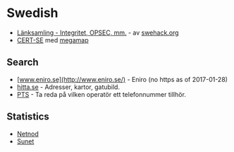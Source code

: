 # Swedish

* [Länksamling - Integritet, OPSEC, mm.](https://swehack.org/viewtopic.php?f=19&t=7) - av [swehack.org](https://swehack.org/)
* [CERT-SE](https://www.cert.se/) med [megamap](https://www.cert.se/megamap)

## Search

* [www.eniro.se](http://www.eniro.se/) - Eniro (no https as of 2017-01-28)
* [hitta.se](https://hitta.se/) - Adresser, kartor, gatubild.
* [PTS](http://e-tjanster.pts.se/AcceptCookies.aspx?redirect=%2ftelefoni%2fnummertjanster%2fenskiltnummer) - Ta reda på vilken operatör ett telefonnummer tillhör.

## Statistics

* [Netnod](https://www.netnod.se/ix/statistics)
* [Sunet](http://stats.sunet.se/)

